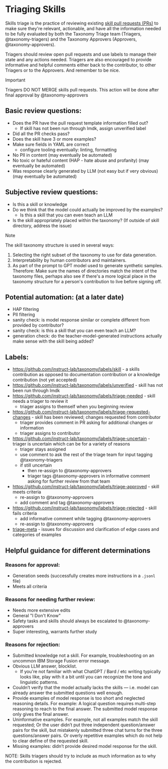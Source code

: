 # Triaging Skills

Skills triage is the practice of reviewing existing [skill pull requests (PRs)](https://github.com/instruct-lab/taxonomy/pulls?q=is%3Apr+is%3Aopen+label%3Askill) to make sure they're relevant, actionable, and have all the information needed to be fully evaluated by both the Taxonomy Triage team (Triagers, @taxonomy-triagers) and the Taxonomy Approvers (Approvers, @taxonomy-approvers).

Triagers should review open pull requests and use labels to manage their state and any actions needed. Triagers are also encouraged to provide informative and helpful comments either back to the contributor, to other Triagers or to the Approvers. And remember to be nice.

> [!IMPORTANT]
> Triagers DO NOT MERGE skills pull requests. This action will be done after final approval by @taxonomy-approvers

## Basic review questions:
- Does the PR have the pull request template information filled out?
  - If skill has not been run through lmdk, assign unverified label
- Did all the PR checks pass?
- Does the skill have 3 or more examples?
- Make sure fields in YAML are correct
  - configure tooling eventually: linting, formatting
- No PII in content (may eventually be automated)
- No toxic or hateful content (HAP - hate abuse and profanity) (may eventually be automated)
- Was response clearly generated by LLM (not easy but if very obvious) (may eventually be automated)

## Subjective review questions:
- Is this a skill or knowledge
- Do we think that the model could actually be improved by the examples?
  - Is this a skill that you can even teach an LLM
- Is the skill appropriately placed within the taxonomy? (If outside of skill directory, address the issue)

> [!NOTE]
> The skill taxonomy structure is used in several ways:
>    1. Selecting the right subset of the taxonomy to use for data generation.
>    2. Interpretability by human contributors and maintainers.
>    3. As part of the prompt to GPT model used to generate synthetic samples.
> Therefore: Make sure the names of directories match the intent of the
> taxonomy files, perhaps also see if there's a more logical place in the
> taxonomy structure for a person's contribution to live before signing off.

## Potential automation: (at a later date)
- HAP filtering
- PII filtering
- sanity check: is model response similar or complete different from provided by contributor?
- sanity check: is this a skill that you can even teach an LLM?
- generation check: do the teacher-model-generated instructions actually make sense with the skill being added?

## Labels:
- https://github.com/instruct-lab/taxonomy/labels/skill - a skills contribution as opposed to documentation contribution or a knowledge contribution (not yet accepted)
- https://github.com/instruct-lab/taxonomy/labels/unverified - skill has not been run through lmdk
- https://github.com/instruct-lab/taxonomy/labels/triage-needed - skill needs a triager to review it
  - triager assigns to themself when you beginning review
- https://github.com/instruct-lab/taxonomy/labels/triage-requested-changes - skill has been reviewed; changes requested from contributor
  - triager provides comment in PR asking for additional changes or information
  - triager assigns to contributor
- https://github.com/instruct-lab/taxonomy/labels/triage-uncertain - triager is uncertain which can be for a variety of reasons
  - triager stays assigned
  - use comment to ask the rest of the triage team for input tagging @taxonomy-triagers
  - if still uncertain
    - then re-assign to @taxonomy-approvers
    - triager tags @taxonomy-approvers in informative comment asking for further review from that team
- https://github.com/instruct-lab/taxonomy/labels/triage-approved - skill meets criteria
  - re-assign to @taxonomy-approvers
  - add comment and tag @taxonomy-approvers
- https://github.com/instruct-lab/taxonomy/labels/triage-rejected - skill fails criteria
  - add informative comment while tagging @taxonomy-approvers
  - re-assign to @taxonomy-approvers
- [triage-meta](https://github.com/instruct-lab/taxonomy/labels/triage-meta) - issues for discussion and clarification of edge cases and categories of examples

## Helpful guidance for different determinations

### Reasons for approval:
* Generation seeds (successfully creates more instructions in a `.jsonl` file)
* Meets all criteria

### Reasons for needing further review:
* Needs more extensive edits
* General "I Don't Know"
* Safety tasks and skills should always be escalated to @taxonomy-approvers
* Super interesting, warrants further study

### Reasons for rejection:
* Submitted knowledge not a skill. For example, troubleshooting on an uncommon IBM Storage Fusion error message. 
* Obvious LLM answer, blocklist.
    * If you're not familiar with what ChatGPT / Bard / etc writing typically looks like, play with it a bit until you can recognize the tone and linguistic patterns.
* Couldn’t verify that the model actually lacks the skills — i.e. model can already answer the submitted questions well enough. 
* Provide examples of model response is too short and neglected reasoning details. For example: A logical question requires multi-step reasoning to reach to the final answer. The submitted model response only gives the final answer. 
* Uninformative examples. For example, not all examples match the skill requested; Or the user didn’t put three independent question/answer pairs for the skill, but mistakenly submitted three chat turns for the three questions/answer pairs. Or overly repetitive examples which do not help to clear define of the requested skill. 
* Missing examples: didn’t provide desired model response for the skill. 

NOTE: Skills triagers should try to include as much information as to why the contribution is rejected.
